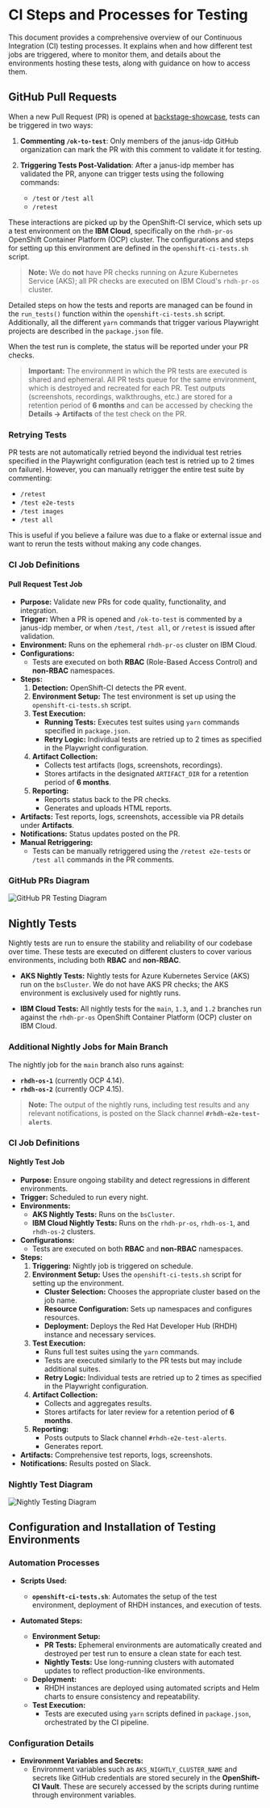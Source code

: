 # CI Steps and Processes for Testing

This document provides a comprehensive overview of our Continuous Integration (CI) testing processes. It explains when and how different test jobs are triggered, where to monitor them, and details about the environments hosting these tests, along with guidance on how to access them.

## GitHub Pull Requests

When a new Pull Request (PR) is opened at [backstage-showcase](https://github.com/janus-idp/backstage-showcase), tests can be triggered in two ways:

1. **Commenting `/ok-to-test`**: Only members of the janus-idp GitHub organization can mark the PR with this comment to validate it for testing.

2. **Triggering Tests Post-Validation**: After a janus-idp member has validated the PR, anyone can trigger tests using the following commands:
   - `/test` or `/test all`
   - `/retest`

These interactions are picked up by the OpenShift-CI service, which sets up a test environment on the **IBM Cloud**, specifically on the `rhdh-pr-os` OpenShift Container Platform (OCP) cluster. The configurations and steps for setting up this environment are defined in the `openshift-ci-tests.sh` script.

> **Note:** We do **not** have PR checks running on Azure Kubernetes Service (AKS); all PR checks are executed on IBM Cloud's `rhdh-pr-os` cluster.

Detailed steps on how the tests and reports are managed can be found in the `run_tests()` function within the `openshift-ci-tests.sh` script. Additionally, all the different `yarn` commands that trigger various Playwright projects are described in the `package.json` file.

When the test run is complete, the status will be reported under your PR checks.

> **Important:** The environment in which the PR tests are executed is shared and ephemeral. All PR tests queue for the same environment, which is destroyed and recreated for each PR. Test outputs (screenshots, recordings, walkthroughs, etc.) are stored for a retention period of **6 months** and can be accessed by checking the **Details -> Artifacts** of the test check on the PR.

### Retrying Tests

PR tests are not automatically retried beyond the individual test retries specified in the Playwright configuration (each test is retried up to 2 times on failure). However, you can manually retrigger the entire test suite by commenting:

- `/retest`
- `/test e2e-tests`
- `/test images`
- `/test all`

This is useful if you believe a failure was due to a flake or external issue and want to rerun the tests without making any code changes.

### CI Job Definitions

#### Pull Request Test Job

- **Purpose:** Validate new PRs for code quality, functionality, and integration.
- **Trigger:** When a PR is opened and `/ok-to-test` is commented by a janus-idp member, or when `/test`, `/test all`, or `/retest` is issued after validation.
- **Environment:** Runs on the ephemeral `rhdh-pr-os` cluster on IBM Cloud.
- **Configurations:**
  - Tests are executed on both **RBAC** (Role-Based Access Control) and **non-RBAC** namespaces.
- **Steps:**
  1. **Detection:** OpenShift-CI detects the PR event.
  2. **Environment Setup:** The test environment is set up using the `openshift-ci-tests.sh` script.
  3. **Test Execution:**
     - **Running Tests:** Executes test suites using `yarn` commands specified in `package.json`.
     - **Retry Logic:** Individual tests are retried up to 2 times as specified in the Playwright configuration.
  4. **Artifact Collection:**
     - Collects test artifacts (logs, screenshots, recordings).
     - Stores artifacts in the designated `ARTIFACT_DIR` for a retention period of **6 months**.
  5. **Reporting:**
     - Reports status back to the PR checks.
     - Generates and uploads HTML reports.
- **Artifacts:** Test reports, logs, screenshots, accessible via PR details under **Artifacts**.
- **Notifications:** Status updates posted on the PR.
- **Manual Retriggering:**
  - Tests can be manually retriggered using the `/retest e2e-tests` or `/test all` commands in the PR comments.

### GitHub PRs Diagram

![GitHub PR Testing Diagram](./resources/github_diagram.svg)

## Nightly Tests

Nightly tests are run to ensure the stability and reliability of our codebase over time. These tests are executed on different clusters to cover various environments, including both **RBAC** and **non-RBAC**.

- **AKS Nightly Tests:** Nightly tests for Azure Kubernetes Service (AKS) run on the `bsCluster`. We do not have AKS PR checks; the AKS environment is exclusively used for nightly runs.

- **IBM Cloud Tests:** All nightly tests for the `main`, `1.3`, and `1.2` branches run against the `rhdh-pr-os` OpenShift Container Platform (OCP) cluster on IBM Cloud.

### Additional Nightly Jobs for Main Branch

The nightly job for the `main` branch also runs against:

- **`rhdh-os-1`** (currently OCP 4.14).
- **`rhdh-os-2`** (currently OCP 4.15).

> **Note:** The output of the nightly runs, including test results and any relevant notifications, is posted on the Slack channel **`#rhdh-e2e-test-alerts`**.

### CI Job Definitions

#### Nightly Test Job

- **Purpose:** Ensure ongoing stability and detect regressions in different environments.
- **Trigger:** Scheduled to run every night.
- **Environments:**
  - **AKS Nightly Tests:** Runs on the `bsCluster`.
  - **IBM Cloud Nightly Tests:** Runs on the `rhdh-pr-os`, `rhdh-os-1`, and `rhdh-os-2` clusters.
- **Configurations:**
  - Tests are executed on both **RBAC** and **non-RBAC** namespaces.
- **Steps:**
  1. **Triggering:** Nightly job is triggered on schedule.
  2. **Environment Setup:** Uses the `openshift-ci-tests.sh` script for setting up the environment.
     - **Cluster Selection:** Chooses the appropriate cluster based on the job name.
     - **Resource Configuration:** Sets up namespaces and configures resources.
     - **Deployment:** Deploys the Red Hat Developer Hub (RHDH) instance and necessary services.
  3. **Test Execution:**
     - Runs full test suites using the `yarn` commands.
     - Tests are executed similarly to the PR tests but may include additional suites.
     - **Retry Logic:** Individual tests are retried up to 2 times as specified in the Playwright configuration.
  4. **Artifact Collection:**
     - Collects and aggregates results.
     - Stores artifacts for later review for a retention period of **6 months**.
  5. **Reporting:**
     - Posts outputs to Slack channel `#rhdh-e2e-test-alerts`.
     - Generates report.
- **Artifacts:** Comprehensive test reports, logs, screenshots.
- **Notifications:** Results posted on Slack.

### Nightly Test Diagram

![Nightly Testing Diagram](./resources/nightly_diagram.svg)

## Configuration and Installation of Testing Environments

### Automation Processes

- **Scripts Used:**

  - **`openshift-ci-tests.sh`**: Automates the setup of the test environment, deployment of RHDH instances, and execution of tests.

- **Automated Steps:**
  - **Environment Setup:**
    - **PR Tests:** Ephemeral environments are automatically created and destroyed per test run to ensure a clean state for each test.
    - **Nightly Tests:** Use long-running clusters with automated updates to reflect production-like environments.
  - **Deployment:**
    - RHDH instances are deployed using automated scripts and Helm charts to ensure consistency and repeatability.
  - **Test Execution:**
    - Tests are executed using `yarn` scripts defined in `package.json`, orchestrated by the CI pipeline.

### Configuration Details

- **Environment Variables and Secrets:**
  - Environment variables such as `AKS_NIGHTLY_CLUSTER_NAME` and secrets like GitHub credentials are stored securely in the **OpenShift-CI Vault**. These are securely accessed by the scripts during runtime through environment variables.
